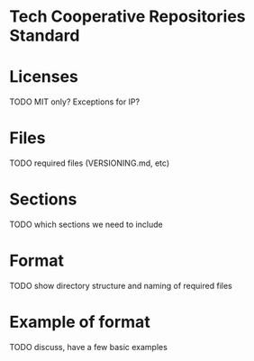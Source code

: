 # Tech Cooperative Repositories Standard

# Licenses
TODO MIT only? Exceptions for IP?

# Files
TODO required files (VERSIONING.md, etc)

# Sections
TODO which sections we need to include

# Format
TODO show directory structure and naming of required files

# Example of format
TODO discuss, have a few basic examples

